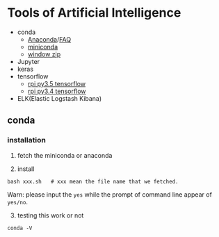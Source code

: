 # Tools of Artificial Intelligence
- conda
    - [Anaconda](https://repo.continuum.io/)/[FAQ](http://docs.anaconda.com/anaconda/faq/#)
    - [miniconda](https://repo.continuum.io/miniconda/)
    - [window zip](https://repo.continuum.io/archive/.winzip/)
- Jupyter
- keras
- tensorflow
    - [rpi py3.5 tensorflow](https://github.com/samjabrahams/tensorflow-on-raspberry-pi/releases)
    - [rpi py3.4 tensorflow](https://github.com/lhelontra/tensorflow-on-arm/releases)
- ELK(Elastic Logstash Kibana)

## conda
### installation
1. fetch the miniconda or anaconda

2. install 
```
bash xxx.sh   # xxx mean the file name that we fetched.
```
Warn: please input the `yes` while the prompt of command line appear of `yes/no`.

3. testing this work or not 
```
conda -V
```
